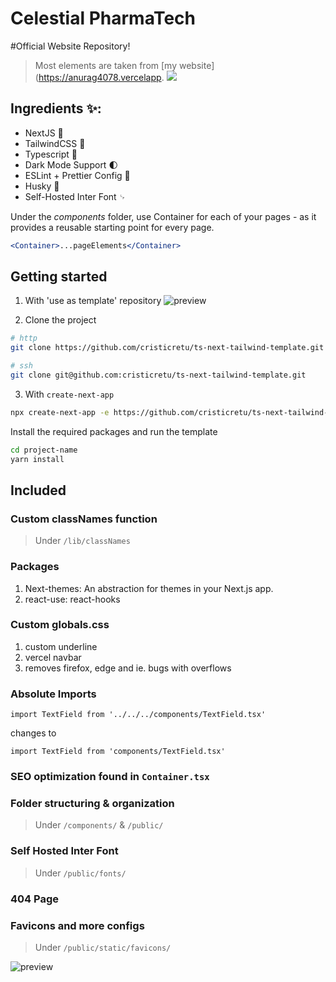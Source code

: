 # Celestial PharmaTech
#Official Website Repository!
> Most elements are taken from [my website](https://anurag4078.vercelapp.
![](https://api.checklyhq.com/v1/badges/checks/49405bea-d63a-485f-9f03-b4ea61b4cdc2?style=flat&theme=default)

## Ingredients ✨:

- NextJS 🚀
- TailwindCSS 🦄
- Typescript 🦺
- Dark Mode Support 🌓
- ESLint + Prettier Config 📂
- Husky 🐶
- Self-Hosted Inter Font ␊

Under the _components_ folder, use Container for each of your pages - as it provides a reusable starting point for every page.

```jsx
<Container>...pageElements</Container>
```

## Getting started

1. With 'use as template' repository
   ![preview](https://cdn.discordapp.com/attachments/797485737272541250/952208604386189332/Group_11.png)

2. Clone the project

```bash
# http
git clone https://github.com/cristicretu/ts-next-tailwind-template.git
```

```bash
# ssh
git clone git@github.com:cristicretu/ts-next-tailwind-template.git
```

3. With `create-next-app`

```bash
npx create-next-app -e https://github.com/cristicretu/ts-next-tailwind-template project-name
```

Install the required packages and run the template

```bash
cd project-name
yarn install
```

## Included

### Custom classNames function
> Under `/lib/classNames`

### Packages

1. Next-themes: An abstraction for themes in your Next.js app.
2. react-use: react-hooks

### Custom globals.css

1. custom underline
2. vercel navbar
3. removes firefox, edge and ie. bugs with overflows

### Absolute Imports

```tsx
import TextField from '../../../components/TextField.tsx'
```

changes to

```tsx
import TextField from 'components/TextField.tsx'
```

### SEO optimization found in `Container.tsx`

### Folder structuring & organization

> Under `/components/` & `/public/`

### Self Hosted Inter Font

> Under `/public/fonts/`

### 404 Page

### Favicons and more configs

> Under `/public/static/favicons/`

![preview](https://cdn.discordapp.com/attachments/797485737272541250/952211815046197278/Frame_7.png)
